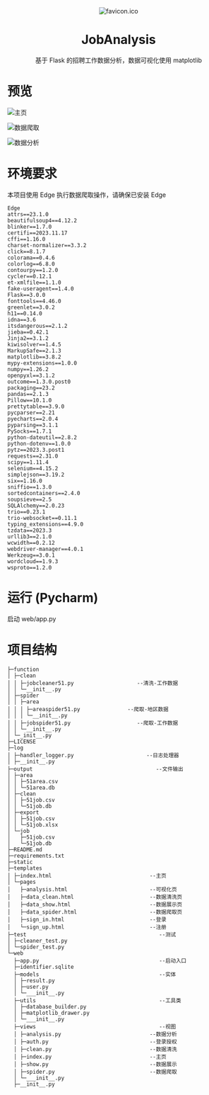 <div align=center>
    <img style="text-align:center" src="https://raw.githubusercontent.com/isixe/JobAnalysis/static/img/logo/favicon.ico width=20%"  alt="favicon.ico"/>
    <h1>JobAnalysis</h1>
    <p>基于 Flask 的招聘工作数据分析，数据可视化使用 matplotlib</p>
</div>

# 预览
![主页](https://raw.githubusercontent.com/isixe/JobAnalysis//doc/img/home.png)

![数据爬取](https://raw.githubusercontent.com/isixe/JobAnalysis//doc/img/spider.png)

![数据分析](https://raw.githubusercontent.com/isixe/JobAnalysis//doc/img/analysis.png)

# 环境要求
本项目使用 Edge 执行数据爬取操作，请确保已安装 Edge
```
Edge
attrs==23.1.0
beautifulsoup4==4.12.2
blinker==1.7.0
certifi==2023.11.17
cffi==1.16.0
charset-normalizer==3.3.2
click==8.1.7
colorama==0.4.6
colorlog==6.8.0
contourpy==1.2.0
cycler==0.12.1
et-xmlfile==1.1.0
fake-useragent==1.4.0
Flask==3.0.0
fonttools==4.46.0
greenlet==3.0.2
h11==0.14.0
idna==3.6
itsdangerous==2.1.2
jieba==0.42.1
Jinja2==3.1.2
kiwisolver==1.4.5
MarkupSafe==2.1.3
matplotlib==3.8.2
mypy-extensions==1.0.0
numpy==1.26.2
openpyxl==3.1.2
outcome==1.3.0.post0
packaging==23.2
pandas==2.1.3
Pillow==10.1.0
prettytable==3.9.0
pycparser==2.21
pyecharts==2.0.4
pyparsing==3.1.1
PySocks==1.7.1
python-dateutil==2.8.2
python-dotenv==1.0.0
pytz==2023.3.post1
requests==2.31.0
scipy==1.11.4
selenium==4.15.2
simplejson==3.19.2
six==1.16.0
sniffio==1.3.0
sortedcontainers==2.4.0
soupsieve==2.5
SQLAlchemy==2.0.23
trio==0.23.1
trio-websocket==0.11.1
typing_extensions==4.9.0
tzdata==2023.3
urllib3==2.1.0
wcwidth==0.2.12
webdriver-manager==4.0.1
Werkzeug==3.0.1
wordcloud==1.9.3
wsproto==1.2.0
```
# 运行 (Pycharm)
启动 web/app.py

# 项目结构
```
├─function 
│ ├─clean 
│ │ ├─jobcleaner51.py                    --清洗-工作数据
│ │ └─__init__.py 
│ ├─spider 
│ │ ├─area 
│ │ │ ├─areaspider51.py               --爬取-地区数据
│ │ │ └─__init__.py 
│ │ ├─jobspider51.py                     --爬取-工作数据
│ │ └─__init__.py 
│ └─_init__.py 
├─LICENSE 
├─log 
│ ├─handler_logger.py                       --日志处理器
│ ├─__init__.py 
├─output                                       --文件输出
│ ├─area 
│ │ ├─51area.csv 
│ │ └─51area.db 
│ ├─clean 
│ │ ├─51job.csv 
│ │ └─51job.db 
│ ├─export 
│ │ ├─51job.csv 
│ │ └─51job.xlsx 
│ └─job 
│   ├─51job.csv 
│   └─51job.db 
├─README.md 
├─requirements.txt 
├─static 
├─templates 
│ ├─index.html                               --主页
│ └─pages 
│   ├─analysis.html                          --可视化页
│   ├─data_clean.html                        --数据清洗页
│   ├─data_show.html                         --数据展示页
│   ├─data_spider.html                       --数据爬取页
│   ├─sign_in.html                           --登录
│   └─sign_up.html                           --注册
├─test                                          --测试
│ ├─cleaner_test.py 
│ └─spider_test.py 
└─web 
  ├─app.py                                      --启动入口
  ├─identifier.sqlite 
  ├─models                                      --实体
  │ ├─result.py 
  │ ├─user.py 
  │ └─___init__.py 
  ├─utils                                       --工具类
  │ ├─database_builder.py 
  │ ├─matplotlib_drawer.py 
  │ └─___init__.py 
  ├─views                                       --视图
  │ ├─analysis.py                            --数据分析
  │ ├─auth.py                                --登录授权
  │ ├─clean.py                               --数据清洗
  │ ├─index.py                               --主页
  │ ├─show.py                                --数据展示
  │ ├─spider.py                              --数据爬取
  │ └─___init__.py 
  ├─__init__.py 
```